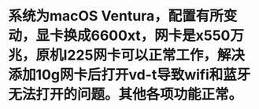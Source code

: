 # 系统为macOS Ventura，配置有所变动，显卡换成6600xt，网卡是x550万兆，原机I225网卡可以正常工作，解决添加10g网卡后打开vd-t导致wifi和蓝牙无法打开的问题。其他各项功能正常。
